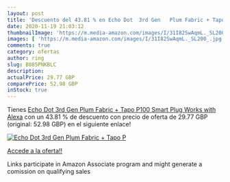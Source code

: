 ```yaml
---
layout: post
title: 'Descuento del 43.81 % en Echo Dot  3rd Gen   Plum Fabric + Tapo P'
date: 2020-11-19 21:03:12
thumbnailImage: 'https://m.media-amazon.com/images/I/31I82SwAqmL._SL200_.jpg'
images: [ 'https://m.media-amazon.com/images/I/31I82SwAqmL._SL200_.jpg' ]
comments: true
category: ofertas
author: ring
slug: B085PNKBLC
description:
actualPrice: 29.77 GBP
comparePrice: 52.98 GBP
inStock: true
---
```


Tienes [Echo Dot  3rd Gen   Plum Fabric + Tapo P100 Smart Plug  Works with Alexa](https://www.amazon.co.uk/dp/B085PNKBLC/?tag=tolees0a-21) con un 43.81 % de descuento con precio de oferta de 29.77 GBP (original: 52.98 GBP) en el siguiente enlace!

[![Echo Dot  3rd Gen   Plum Fabric + Tapo P](https://m.media-amazon.com/images/I/31I82SwAqmL._SL200_.jpg)](https://www.amazon.co.uk/dp/B085PNKBLC/?tag=tolees0a-21)

[Accede a la oferta!!](https://www.amazon.co.uk/dp/B085PNKBLC/?tag=tolees0a-21)

Links participate in Amazon Associate program and might generate a comission on qualifying sales


